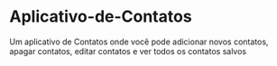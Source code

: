 # Aplicativo-de-Contatos
Um aplicativo de Contatos onde você pode adicionar novos contatos, apagar contatos, editar contatos e ver todos os contatos salvos
